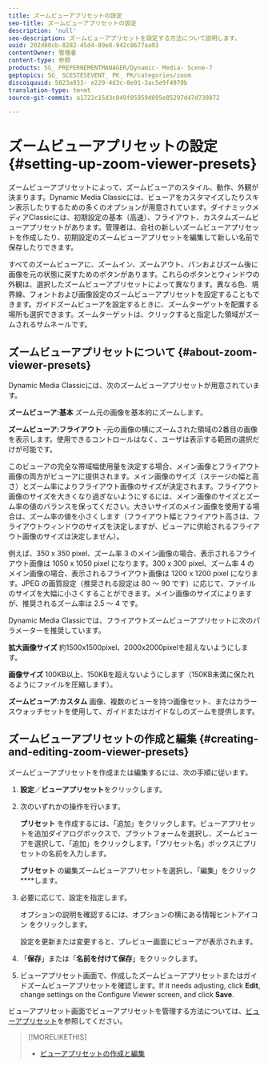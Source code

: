 ```yaml
---
title: ズームビューアプリセットの設定
seo-title: ズームビューアプリセットの設定
description: 'null'
seo-description: ズームビューアプリセットを設定する方法について説明します。
uuid: 202d80cb-8282-45d4-89e8-942c8677aa93
contentOwner: 管理者
content-type: 参照
products: SG_ PREPERNEMENTMANAGER/Dynamic- Media- Scene-7
geptopics: SG_ SCESTESEVENT_ PK_ PK/categories/zoom
discoiquuid: 5023a933- e229-4d3c-8e91-3ac5e9f4970b
translation-type: tm+mt
source-git-commit: a1722c15d3c049f05959d895e85297d47d730872

---
```



# ズームビューアプリセットの設定{#setting-up-zoom-viewer-presets}

ズームビューアプリセットによって、ズームビューアのスタイル、動作、外観が決まります。Dynamic Media Classicには、ビューアをカスタマイズしたりスキン表示したりするための多くのオプションが用意されています。ダイナミックメディアClassicには、初期設定の基本（高速）、フライアウト、カスタムズームビューアプリセットがあります。管理者は、会社の新しいズームビューアプリセットを作成したり、初期設定のズームビューアプリセットを編集して新しい名前で保存したりできます。

すべてのズームビューアに、ズームイン、ズームアウト、パンおよびズーム後に画像を元の状態に戻すためのボタンがあります。これらのボタンとウィンドウの外観は、選択したズームビューアプリセットによって異なります。異なる色、境界線、フォントおよび画像設定のズームビューアプリセットを設定することもできます。ガイドズームビューアを設定するときに、ズームターゲットを配置する場所も選択できます。ズームターゲットは、クリックすると指定した領域がズームされるサムネールです。

## ズームビューアプリセットについて {#about-zoom-viewer-presets}

Dynamic Media Classicには、次のズームビューアプリセットが用意されています。

**ズームビューア:基本** ズーム元の画像を基本的にズームします。

**ズームビューア:フライアウト** -元の画像の横にズームされた領域の2番目の画像を表示します。使用できるコントロールはなく、ユーザは表示する範囲の選択だけが可能です。

このビューアの完全な帯域幅使用量を決定する場合、メイン画像とフライアウト画像の両方がビューアに提供されます。メイン画像のサイズ（ステージの幅と高さ）とズーム率によりフライアウト画像のサイズが決定されます。フライアウト画像のサイズを大きくなり過ぎないようにするには、メイン画像のサイズとズーム率の値のバランスを保ってください。大きいサイズのメイン画像を使用する場合は、ズーム率の値を小さくします（フライアウト幅とフライアウト高さは、フライアウトウィンドウのサイズを決定しますが、ビューアに供給されるフライアウト画像のサイズは決定しません）。

例えば、350 x 350 pixel、ズーム率 3 のメイン画像の場合、表示されるフライアウト画像は 1050 x 1050 pixel になります。300 x 300 pixel、ズーム率 4 のメイン画像の場合、表示されるフライアウト画像は 1200 x 1200 pixel になります。JPEG の画質設定（推奨される設定は 80 ～ 90 です）に応じて、ファイルのサイズを大幅に小さくすることができます。メイン画像のサイズによりますが、推奨されるズーム率は 2.5 ～ 4 です。

Dynamic Media Classicでは、フライアウトズームビューアプリセットに次のパラメーターを推奨しています。

**拡大画像サイズ** 約1500x1500pixel、2000x2000pixelを超えないようにします。

**画像サイズ** 100KB以上、150KBを超えないようにします（150KB未満に保たれるようにファイルを圧縮します）。

**ズームビューア:カスタム** 画像、複数のビューを持つ画像セット、またはカラースウォッチセットを使用して、ガイドまたはガイドなしのズームを提供します。

## ズームビューアプリセットの作成と編集 {#creating-and-editing-zoom-viewer-presets}

ズームビューアプリセットを作成または編集するには、次の手順に従います。

1. **設定**／**ビューアプリセット**&#x200B;をクリックします。
1. 次のいずれかの操作を行います。

   **プリセット** を作成するには、「追加」をクリックします。ビューアプリセットを追加ダイアログボックスで、プラットフォームを選択し、ズームビューアを選択して、「追加」をクリックします。「プリセット名」ボックスにプリセットの名前を入力します。

   **プリセット** の編集ズームビューアプリセットを選択し、「編集」をクリック ****&#x200B;します。

1. 必要に応じて、設定を指定します。

   オプションの説明を確認するには、オプションの横にある情報ヒントアイコン  をクリックします。

   設定を更新または変更すると、プレビュー画面にビューアが表示されます。

1. 「**保存**」または「**名前を付けて保存**」をクリックします。
1. ビューアプリセット画面で、作成したズームビューアプリセットまたはガイドズームビューアプリセットを確認します。If it needs adjusting, click **Edit**, change settings on the Configure Viewer screen, and click **Save**.

ビューアプリセット画面でビューアプリセットを管理する方法については、[ビューアプリセット](application-setup.md#viewer_presets)を参照してください。

>[!MORELIKETHIS]
>
>* [ビューアプリセットの作成と編集](application-setup.md#adding_and_editing_viewer_presets)


